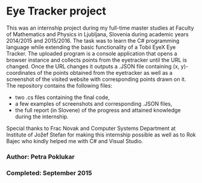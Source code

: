 # Eye Tracker project

This was an internship project during my full-time master studies at Faculty of Mathematics and Physics 
in Ljubljana, Slovenia during academic years 2014/2015 and 2015/2016. The task was to learn the C# programming 
language while extending the basic functionality of a Tobii EyeX Eye Tracker. The uploaded program is a 
console application that opens a browser instance and collects points from the eyetracker until the URL
is changed. Once the URL changes it outputs a .JSON file containing (x, y)-coordinates of the points 
obtained from the eyetracker as well as a screenshot of the visited website with corresponding points drawn 
on it. The repository contains the following files:
* two .cs files containing the final code,
* a few examples of screenshots and corresponding .JSON files,
* the full report (in Slovene) of the progress and attained knowledge during the internship.

Special thanks to Frac Novak and Computer Systems Department at Institute of Jožef Stefan for making this 
internship possible as well as to Rok Bajec who kindly helped me with C# and Visual Studio.

### Author: Petra Poklukar
### Completed: September 2015
